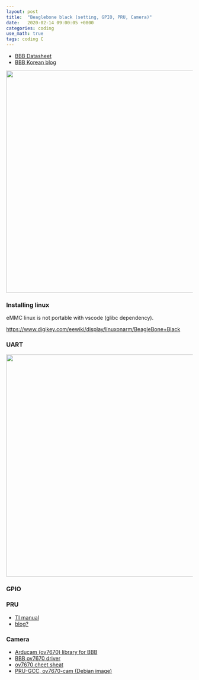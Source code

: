 ```yaml
---
layout: post
title:  "Beaglebone black (setting, GPIO, PRU, Camera)"
date:   2020-02-14 09:00:05 +0800
categories: coding
use_math: true
tags: coding C
---
```


* <a href="https://cdn-shop.adafruit.com/datasheets/BBB_SRM.pdf" target="_blank">BBB Datasheet</a>
* <a href="http://blog.naver.com/PostList.nhn?blogId=75rudals" target="_blank"> BBB Korean blog </a>

<img src="{{site.url}}/images/embedded/bbb_ports.jpg" width="600">


### Installing linux
eMMC linux is not portable with vscode (glibc dependency).

<a href="https://www.digikey.com/eewiki/display/linuxonarm/BeagleBone+Black" target="_blank">https://www.digikey.com/eewiki/display/linuxonarm/BeagleBone+Black</a>

### UART
<img src="{{site.url}}/images/embedded/bbb_uart.jpg" width="600">

### GPIO


### PRU
* <a href="http://www.ti.com/lit/ug/spruij2/spruij2.pdf?ts=1588210569067" target="_blank">TI manual</a>
* <a href="https://catch22eu.github.io/website/beaglebone/beaglebone-pru-c/" target="_blank">blog?</a>

### Camera
* <a href="https://github.com/ArduCAM/BeagleboneBlack" target="_blank">Arducam (ov7670) library for BBB </a>
* <a href="https://github.com/Scorpiion/Beagleboard-xM-Linux-Kernel/blob/master/drivers/media/video/ov7670.c" target="_blank"> BBB ov7670 driver </a>
* <a href="http://embeddedprogrammer.blogspot.com/2012/07/hacking-ov7670-camera-module-sccb-cheat.html" target="_blank">ov7670 cheet sheat</a>
* <a href="https://github.com/dinuxbg/pru-gcc-examples/tree/master/ov7670-cam" target="_blank">PRU-GCC, ov7670-cam (Debian image)</a>